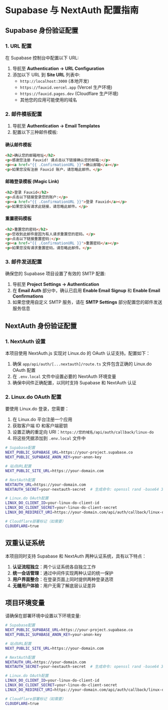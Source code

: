 # Supabase 与 NextAuth 配置指南

## Supabase 身份验证配置

### 1. URL 配置

在 Supabase 控制台中配置以下 URL:

1. 导航至 **Authentication → URL Configuration**
2. 添加以下 URL 到 **Site URL** 列表中:
   - `http://localhost:3000` (本地开发)
   - `https://fauxid.vercel.app` (Vercel 生产环境)
   - `https://fauxid.pages.dev` (Cloudflare 生产环境)
   - 其他您的应用可能使用的域名

### 2. 邮件模板配置

1. 导航至 **Authentication → Email Templates**
2. 配置以下三种邮件模板:

#### 确认邮件模板

```html
<h2>确认您的邮箱地址</h2>
<p>感谢您注册 Fauxid! 请点击以下链接确认您的邮箱:</p>
<p><a href="{{ .ConfirmationURL }}">确认邮箱</a></p>
<p>如果您没有注册 Fauxid 账户，请忽略此邮件。</p>
```

#### 邮箱登录模板 (Magic Link)

```html
<h2>登录 Fauxid</h2>
<p>点击以下链接登录您的账户:</p>
<p><a href="{{ .ConfirmationURL }}">登录 Fauxid</a></p>
<p>如果您没有请求此链接，请忽略此邮件。</p>
```

#### 重置密码模板

```html
<h2>重置您的密码</h2>
<p>您收到此邮件是因为有人请求重置您的密码。</p>
<p>点击以下链接重置密码:</p>
<p><a href="{{ .ConfirmationURL }}">重置密码</a></p>
<p>如果您没有请求重置密码，请忽略此邮件。</p>
```

### 3. 邮件发送配置

确保您的 Supabase 项目设置了有效的 SMTP 配置:

1. 导航至 **Project Settings → Authentication**
2. 在 **Email Auth** 部分中，确认已启用 **Enable Email Signup** 和 **Enable Email Confirmations**
3. 如果您使用自定义 SMTP 服务，请在 **SMTP Settings** 部分配置您的邮件发送服务信息

## NextAuth 身份验证配置

### 1. NextAuth 设置

本项目使用 NextAuth.js 实现对 Linux.do 的 OAuth 认证支持。配置如下：

1. 确保 `app/api/auth/[...nextauth]/route.ts` 文件包含正确的 Linux.do OAuth 配置
2. 在 `.env.local` 文件中设置必要的 NextAuth 环境变量
3. 确保中间件正确配置，以同时支持 Supabase 和 NextAuth 认证

### 2. Linux.do OAuth 配置

要使用 Linux.do 登录，您需要：

1. 在 Linux.do 平台注册一个应用
2. 获取客户端 ID 和客户端密钥
3. 设置正确的重定向 URI：`https://您的域名/api/auth/callback/linux-do`
4. 将这些凭据添加到 `.env.local` 文件中

```bash
# Supabase配置
NEXT_PUBLIC_SUPABASE_URL=https://your-project.supabase.co
NEXT_PUBLIC_SUPABASE_ANON_KEY=your-anon-key

# 站点URL配置
NEXT_PUBLIC_SITE_URL=https://your-domain.com

# NextAuth配置
NEXTAUTH_URL=https://your-domain.com
NEXTAUTH_SECRET=your-nextauth-secret  # 生成命令: openssl rand -base64 32

# Linux.do OAuth配置
LINUX_DO_CLIENT_ID=your-linux-do-client-id
LINUX_DO_CLIENT_SECRET=your-linux-do-client-secret
LINUX_DO_REDIRECT_URI=https://your-domain.com/api/auth/callback/linux-do

# Cloudflare部署标记（如需要）
CLOUDFLARE=true
```

## 双重认证系统

本项目同时支持 Supabase 和 NextAuth 两种认证系统，具有以下特点：

1. **认证流程独立**：两个认证系统各自独立工作
2. **统一会话管理**：通过中间件实现两种认证的统一保护
3. **用户界面整合**：在登录页面上同时提供两种登录选项
4. **无缝用户体验**：用户无需了解底层认证差异

## 项目环境变量

请确保在部署环境中设置以下环境变量:

```bash
# Supabase配置
NEXT_PUBLIC_SUPABASE_URL=https://your-project.supabase.co
NEXT_PUBLIC_SUPABASE_ANON_KEY=your-anon-key

# 站点URL配置
NEXT_PUBLIC_SITE_URL=https://your-domain.com

# NextAuth配置
NEXTAUTH_URL=https://your-domain.com
NEXTAUTH_SECRET=your-nextauth-secret  # 生成命令: openssl rand -base64 32

# Linux.do OAuth配置
LINUX_DO_CLIENT_ID=your-linux-do-client-id
LINUX_DO_CLIENT_SECRET=your-linux-do-client-secret
LINUX_DO_REDIRECT_URI=https://your-domain.com/api/auth/callback/linux-do

# Cloudflare部署标记（如需要）
CLOUDFLARE=true
```
